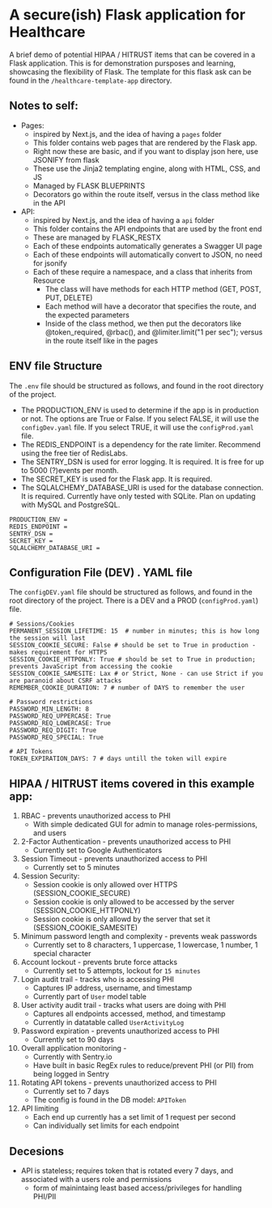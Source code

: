 # A secure(ish) Flask application for Healthcare

A brief demo of potential HIPAA / HITRUST items that can be covered in a Flask application.
This is for demonstration pursposes and learning, showcasing the flexibility of Flask. The template for this flask ask can be found in the `/healthcare-template-app` directory.

## Notes to self: 
- Pages: 
    - inspired by Next.js, and the idea of having a `pages` folder
    - This folder contains web pages that are rendered by the Flask app.
    - Right now these are basic, and if you want to display json here, use JSONIFY from flask
    - These use the Jinja2 templating engine, along with HTML, CSS, and JS
    - Managed by FLASK BLUEPRINTS
    - Decorators go within the route itself, versus in the class method like in the API
- API:
    - inspired by Next.js, and the idea of having a `api` folder
    - This folder contains the API endpoints that are used by the front end
    - These are managed by FLASK_RESTX 
    - Each of these endpoints automatically generates a Swagger UI page
    - Each of these endpoints will automatically convert to JSON, no need for jsonify
    - Each of these require a namespace, and a class that inherits from Resource
        - The class will have methods for each HTTP method (GET, POST, PUT, DELETE)
        - Each method will have a decorator that specifies the route, and the expected parameters
        - Inside of the class method, we then put the decorators like @token_required, @rbac(), and  @limiter.limit("1 per sec"); versus in the route itself like in the pages

## ENV file Structure 

The `.env` file should be structured as follows, and found in the root directory of the project. 
- The PRODUCTION_ENV is used to determine if the app is in production or not. The options are True or False. If you select FALSE, it will use the `configDev.yaml` file. If you select TRUE, it will use the `configProd.yaml` file.
- The REDIS_ENDPOINT is a dependency for the rate limiter. Recommend using the free tier of RedisLabs.
- The SENTRY_DSN is used for error logging. It is required. It is free for up to 5000 (?)events per month.
- The SECRET_KEY is used for the Flask app. It is required.
- The SQLALCHEMY_DATABASE_URI is used for the database connection. It is required. Currently have only tested with SQLite. Plan on updating with MySQL and PostgreSQL.

```
PRODUCTION_ENV = 
REDIS_ENDPOINT = 
SENTRY_DSN = 
SECRET_KEY = 
SQLALCHEMY_DATABASE_URI = 
```

## Configuration File (DEV) . YAML file 

The `configDEV.yaml` file should be structured as follows, and found in the root directory of the project. There is a DEV and a PROD (`configProd.yaml`) file. 

```
# Sessions/Cookies
PERMANENT_SESSION_LIFETIME: 15  # number in minutes; this is how long the session will last
SESSION_COOKIE_SECURE: False # should be set to True in production - makes requirement for HTTPS
SESSION_COOKIE_HTTPONLY: True # should be set to True in production; prevents JavaScript from accessing the cookie
SESSION_COOKIE_SAMESITE: Lax # or Strict, None - can use Strict if you are paranoid about CSRF attacks
REMEMBER_COOKIE_DURATION: 7 # number of DAYS to remember the user

# Password restrictions
PASSWORD_MIN_LENGTH: 8
PASSWORD_REQ_UPPERCASE: True
PASSWORD_REQ_LOWERCASE: True
PASSWORD_REQ_DIGIT: True
PASSWORD_REQ_SPECIAL: True

# API Tokens
TOKEN_EXPIRATION_DAYS: 7 # days untill the token will expire
```


## HIPAA / HITRUST items covered in this example app:

1. RBAC - prevents unauthorized access to PHI
    - With simple dedicated GUI for admin to manage roles-permissions, and users 
2. 2-Factor Authentication - prevents unauthorized access to PHI
    - Currently set to Google Authenticators
3. Session Timeout - prevents unauthorized access to PHI
    - Currently set to 5 minutes
4. Session Security:
    - Session cookie is only allowed over HTTPS (SESSION_COOKIE_SECURE)
    - Session cookie is only allowed to be accessed by the server (SESSION_COOKIE_HTTPONLY)
    - Session cookie is only allowd by the server that set it (SESSION_COOKIE_SAMESITE)
5. Minimum password length and complexity - prevents weak passwords
    - Currently set to 8 characters, 1 uppercase, 1 lowercase, 1 number, 1 special character
6. Account lockout - prevents brute force attacks
    - Currently set to 5 attempts, lockout for `15 minutes`
7. Login audit trail - tracks who is accessing PHI
    - Captures IP address, username, and timestamp
    - Currently part of `User` model table
8. User activity audit trail - tracks what users are doing with PHI
    - Captures all endpoints accessed, method, and timestamp
    - Currently in datatable called `UserActivityLog`
9. Password expiration - prevents unauthorized access to PHI 
    - Currently set to 90 days
10. Overall application monitoring - 
    - Currently with Sentry.io
    - Have built in basic RegEx rules to reduce/prevent PHI (or PII) from being logged in Sentry
11. Rotating API tokens - prevents unauthorized access to PHI
    - Currently set to 7 days
    - The config is found in the DB model: `APIToken`
12. API limiting 
    - Each end up currently has a set limit of 1 request per second
    - Can individually set limits for each endpoint

## Decesions 
- API is stateless; requires token that is rotated every 7 days, and associated with a users role and permissions 
    - form of mainintaing least based access/privileges for handling PHI/PII 



